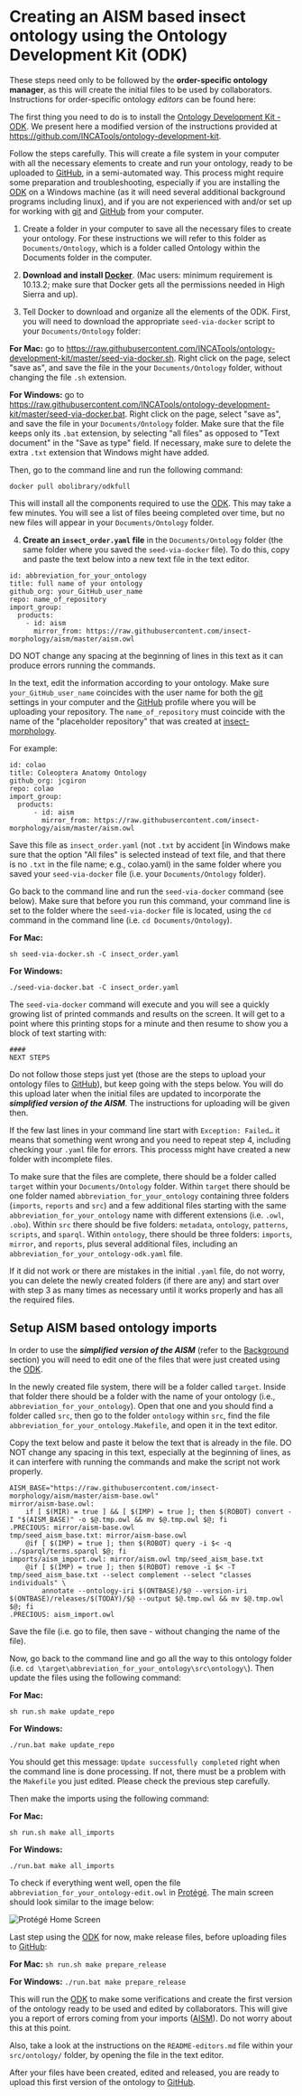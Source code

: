 # Creating an AISM based insect ontology using the Ontology Development Kit (ODK)

These steps need only to be followed by the **order-specific ontology manager**, as this will create the initial files to be used by collaborators. Instructions for order-specific ontology _editors_ can be found here: 

The first thing you need to do is to install the [Ontology Development Kit - ODK](https://github.com/INCATools/ontology-development-kit). We present here a modified version of the instructions provided at https://github.com/INCATools/ontology-development-kit.

Follow the steps carefully. This will create a file system in your computer with all the necessary elements to create and run your ontology, ready to be uploaded to [GitHub](https://github.com/), in a semi-automated way. This process might require some preparation and troubleshooting, especially if you are installing the [ODK](https://github.com/INCATools/ontology-development-kit) on a Windows machine (as it will need several additional background programs including linux), and if you are not experienced with and/or set up for working with [git](https://git-scm.com/book/en/v2/Getting-Started-Installing-Git) and [GitHub](https://github.com/) from your computer.

1. Create a folder in your computer to save all the necessary files to create your ontology. For these instructions we will refer to this folder as `Documents/Ontology`, which is a folder called Ontology within the Documents folder in the computer.

2. **Download and install [Docker](https://www.docker.com/get-started)**. (Mac users: minimum requirement is 10.13.2; make sure that Docker gets all the permissions needed in High Sierra and up).

3. Tell Docker to download and organize all the elements of the ODK. First, you will need to download the appropriate `seed-via-docker` script to your `Documents/Ontology` folder:

**For Mac:** go to https://raw.githubusercontent.com/INCATools/ontology-development-kit/master/seed-via-docker.sh. Right click on the page, select "save as", and save the file in the your `Documents/Ontology` folder, without changing the file `.sh` extension.

**For Windows:** go to
https://raw.githubusercontent.com/INCATools/ontology-development-kit/master/seed-via-docker.bat. Right click on the page, select "save as", and save the file in your `Documents/Ontology` folder. Make sure that the file keeps only its `.bat` extension, by selecting "all files" as opposed to "Text document" in the "Save as type" field. If necessary, make sure to delete the extra `.txt` extension that Windows might have added.

Then, go to the command line and run the following command:

`docker pull obolibrary/odkfull`

This will install all the components required to use the [ODK](https://github.com/INCATools/ontology-development-kit). This may take a few minutes. You will see a list of files beeing completed over time, but no new files will appear in your `Documents/Ontology` folder.

4. **Create an `insect_order.yaml` file** in the `Documents/Ontology` folder (the same folder where you saved the `seed-via-docker` file). To do this, copy and paste the text below into a new text file in the text editor.

```
id: abbreviation_for_your_ontology 
title: full name of your ontology 
github_org: your_GitHub_user_name 
repo: name_of_repository
import_group:
  products:
    - id: aism
      mirror_from: https://raw.githubusercontent.com/insect-morphology/aism/master/aism.owl
```

DO NOT change any spacing at the beginning of lines in this text as it can produce errors running the commands.

In the text, edit the information according to your ontology. Make sure `your_GitHub_user_name` coincides with the user name for both the [git](https://git-scm.com/book/en/v2/Getting-Started-Installing-Git) settings in your computer and the [GitHub](https://github.com/) profile where you will be uploading your repository. The `name_of_repository` must coincide with the name of the "placeholder repository" that was created at [insect-morphology](https://github.com/insect-morphology).

For example:

```
id: colao
title: Coleoptera Anatomy Ontology
github_org: jcgiron
repo: colao
import_group:
  products:
      - id: aism
        mirror_from: https://raw.githubusercontent.com/insect-morphology/aism/master/aism.owl
```

Save this file as `insect_order.yaml` (not `.txt` by accident [in Windows make sure that the option "All files" is selected instead of text file, and that there is no `.txt` in the file name; e.g., colao.yaml) in the same folder where you saved your `seed-via-docker` file (i.e. your `Documents/Ontology` folder).

Go back to the command line and run the `seed-via-docker` command (see below). Make sure that before you run this command, your command line is set to the folder where the `seed-via-docker` file is located, using the `cd` command in the command line (i.e. `cd Documents/Ontology`).

**For Mac:** 

`sh seed-via-docker.sh -C insect_order.yaml`

**For Windows:**

`./seed-via-docker.bat -C insect_order.yaml`

The `seed-via-docker` command will execute and you will see a quickly growing list of printed commands and results on the screen. It will get to a point where this printing stops for a minute and then resume to show you a block of text starting with:

```
####
NEXT STEPS
```

Do not follow those steps just yet (those are the steps to upload your ontology files to [GitHub](https://github.com/)), but keep going with the steps below. You will do this upload later when the initial files are updated to incorporate the **_simplified version of the AISM_**. The instructions for uploading will be given then.

If the few last lines in your command line start with `Exception: Failed…` it means that something went wrong and you need to repeat step 4, including checking your `.yaml` file for errors. This processs might have created a new folder with incomplete files.

To make sure that the files are complete, there should be a folder called `target` within your `Documents/Ontology` folder. Within `target` there should be one folder named `abbreviation_for_your_ontology` containing three folders (`imports`, `reports` and `src`) and a few additional files starting with the same `abbreviation_for_your_ontology` name with different extensions (i.e. `.owl`, `.obo`). Within `src` there should be five folders: `metadata`, `ontology`, `patterns`, `scripts`, and `sparql`. Within `ontology`, there should be three folders: `imports`, `mirror`, and `reports`, plus several additional files, including an `abbreviation_for_your_ontology-odk.yaml` file.

If it did not work or there are mistakes in the initial `.yaml` file, do not worry, you can delete the newly created folders (if there are any) and start over with step 3 as many times as necessary until it works properly and has all the required files.


## Setup AISM based ontology imports

In order to use the **_simplified version of the AISM_** (refer to the [Background](https://github.com/insect-morphology/Manual-for-AISM-based-insect-anatomy-ontologies) section) you will need to edit one of the files that were just created using the [ODK](https://github.com/INCATools/ontology-development-kit).

In the newly created file system, there will be a folder called `target`. Inside that folder there should be a folder with the name of your ontology (i.e., `abbreviation_for_your_ontology`). Open that one and you should find a folder called `src`, then go to the folder `ontology` within `src`, find the file  `abbreviation_for_your_ontology.Makefile`, and open it in the text editor.

Copy the text below and paste it below the text that is already in the file. DO NOT change any spacing in this text, especially at the beginning of lines, as it can interfere with running the commands and make the script not work properly.

```
AISM_BASE="https://raw.githubusercontent.com/insect-morphology/aism/master/aism-base.owl"
mirror/aism-base.owl:
	if [ $(MIR) = true ] && [ $(IMP) = true ]; then $(ROBOT) convert -I "$(AISM_BASE)" -o $@.tmp.owl && mv $@.tmp.owl $@; fi
.PRECIOUS: mirror/aism-base.owl
tmp/seed_aism_base.txt: mirror/aism-base.owl
	@if [ $(IMP) = true ]; then $(ROBOT) query -i $< -q ../sparql/terms.sparql $@; fi
imports/aism_import.owl: mirror/aism.owl tmp/seed_aism_base.txt
	@if [ $(IMP) = true ]; then $(ROBOT) remove -i $< -T tmp/seed_aism_base.txt --select complement --select "classes individuals" \
		annotate --ontology-iri $(ONTBASE)/$@ --version-iri $(ONTBASE)/releases/$(TODAY)/$@ --output $@.tmp.owl && mv $@.tmp.owl $@; fi
.PRECIOUS: aism_import.owl
```

Save the file (i.e. go to file, then save - without changing the name of the file).

Now, go back to the command line and go all the way to this ontology folder (i.e. `cd \target\abbreviation_for_your_ontology\src\ontology\`). Then update the files using the following command:

**For Mac:**

`sh run.sh make update_repo`

**For Windows:**

`./run.bat make update_repo`
 
You should get this message: `Update successfully completed` right when the command line is done processing. If not, there must be a problem with the `Makefile` you just edited. Please check the previous step carefully.

Then make the imports using the following command:

**For Mac:**

`sh run.sh make all_imports`

**For Windows:**

`./run.bat make all_imports`

To check if everything went well, open the file `abbreviation_for_your_ontology-edit.owl` in [Protégé](https://protege.stanford.edu/). The main screen should look similar to the image below:

![Protégé Home Screen](https://github.com/insect-morphology/Manual/blob/main/img/PotegeHome.png)


Last step using the [ODK](https://github.com/INCATools/ontology-development-kit) for now, make release files, before uploading files to [GitHub](https://github.com/):

**For Mac:**
`sh run.sh make prepare_release`

**For Windows:**
`./run.bat make prepare_release`

This will run the [ODK](https://github.com/INCATools/ontology-development-kit) to make some verifications and create the first version of the ontology ready to be used and edited by collaborators. This will give you a report of errors coming from your imports ([AISM](https://github.com/insect-morphology/aism)). Do not worry about this at this point.

Also, take a look at the instructions on the `README-editors.md` file within your `src/ontology/` folder, by opening the file in the text editor.

After your files have been created, edited and released, you are ready to upload this first version of the ontology to [GitHub](https://github.com/).
